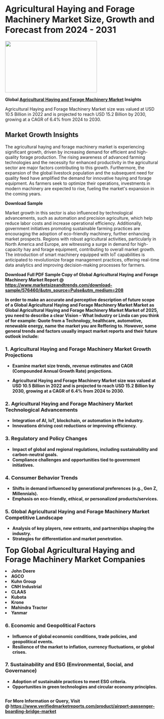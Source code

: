 <H1>Agricultural Haying and Forage Machinery Market Size, Growth and Forecast from 2024 - 2031</H1><img class="aligncenter size-medium wp-image-584254" src="https://thirdeyenews.in/wp-content/uploads/2024/09/Global-Market-Research-300x168.jpeg" alt="" width="300" height="168" /><p><strong>Global&nbsp;<a href="https://www.marketsizeandtrends.com/download-sample/576460/&amp;utm_source=Pulse&amp;utm_medium=208">Agricultural Haying and Forage Machinery Market</a> Insights</strong></p><p>Agricultural Haying and Forage Machinery Market size was valued at USD 10.5 Billion in 2022 and is projected to reach USD 15.2 Billion by 2030, growing at a CAGR of 6.4% from 2024 to 2030.</p><p><h2>Market Growth Insights</h2> <p>The agricultural haying and forage machinery market is experiencing significant growth, driven by increasing demand for efficient and high-quality forage production. The rising awareness of advanced farming technologies and the necessity for enhanced productivity in the agricultural sector are major factors contributing to this growth. Furthermore, the expansion of the global livestock population and the subsequent need for quality feed have amplified the demand for innovative haying and forage equipment. As farmers seek to optimize their operations, investments in modern machinery are expected to rise, fueling the market's expansion in the coming years.</p> <p><strong>Download Sample</strong></p> <p>Market growth in this sector is also influenced by technological advancements, such as automation and precision agriculture, which help reduce labor costs and increase operational efficiency. Additionally, government initiatives promoting sustainable farming practices are encouraging the adoption of eco-friendly machinery, further enhancing market prospects. Regions with robust agricultural activities, particularly in North America and Europe, are witnessing a surge in demand for high-capacity hay and forage equipment, contributing to overall market growth. The introduction of smart machinery equipped with IoT capabilities is anticipated to revolutionize forage management practices, offering real-time data analytics and improving decision-making processes for farmers.</p> <p><strong></p><p><span class=""><strong>Download Full PDF Sample Copy of Global Agricultural Haying and Forage Machinery Market Report</strong> @ <a href="https://www.marketsizeandtrends.com/download-sample/576460/&amp;utm_source=Pulse&amp;utm_medium=208" target="_blank">https://www.marketsizeandtrends.com/download-sample/576460/&amp;utm_source=Pulse&amp;utm_medium=208</a></span></p><p>In order to make an accurate and perceptive description of future scope of a Global&nbsp;Agricultural Haying and Forage Machinery Market Market as Global&nbsp;Agricultural Haying and Forage Machinery Market Market of 2025, you need to describe a clear Vision &ndash; What Industry or Linda can you think of for example: Quote from a Technology, healthcare, automotive, renewable energy, name the market you are Reffering to. However, some general trends and factors usually impact market reports and their future outlook include:</p><h3>1.&nbsp;<strong>Agricultural Haying and Forage Machinery Market Growth Projections</strong></h3><ul><li>Examine market size trends, revenue estimates and CAGR (Compounded Annual Growth Rate) projections.</li><li><p>Agricultural Haying and Forage Machinery Market size was valued at USD 10.5 Billion in 2022 and is projected to reach USD 15.2 Billion by 2030, growing at a CAGR of 6.4% from 2024 to 2030.</p></li></ul><h3>2.&nbsp;<strong>Agricultural Haying and Forage Machinery Market Technological Advancements</strong></h3><ul><li>Integration of AI, IoT, blockchain, or automation in the industry.</li><li>Innovations driving cost reductions or improving efficiency.</li></ul><h3>3.&nbsp;<strong>Regulatory and Policy Changes</strong></h3><ul><li>Impact of global and regional regulations, including sustainability and carbon-neutral goals.</li><li>Compliance challenges and opportunities tied to government initiatives.</li></ul><h3>4.&nbsp;<strong>Consumer Behavior Trends</strong></h3><ul><li>Shifts in demand influenced by generational preferences (e.g., Gen Z, Millennials).</li><li>Emphasis on eco-friendly, ethical, or personalized products/services.</li></ul><h3>5.&nbsp;<strong>Global Agricultural Haying and Forage Machinery Market Competitive Landscape</strong></h3><ul><li>Analysis of key players, new entrants, and partnerships shaping the industry.</li><li>Strategies for differentiation and market penetration.</li></ul><p data-pm-slice="1 1 []"><span style="color: inherit; font-family: inherit; font-size: 25px;">Top Global Agricultural Haying and Forage Machinery Market Companies</span></p><div class="" data-test-id=""><p><li>John Deere</li><li> AGCO</li><li> Kuhn Group</li><li> CNH Industrial</li><li> CLAAS</li><li> Kubota</li><li> Krone</li><li> Mahindra Tractor</li><li> Yanmar</li></p></div><h3>6.&nbsp;<strong>Economic and Geopolitical Factors</strong></h3><ul><li>Influence of global economic conditions, trade policies, and geopolitical events.</li><li>Resilience of the market to inflation, currency fluctuations, or global crises.</li></ul><h3>7.&nbsp;<strong>Sustainability and ESG (Environmental, Social, and Governance)</strong></h3><ul><li>Adoption of sustainable practices to meet ESG criteria.</li><li>Opportunities in green technologies and circular economy principles.</li></ul><h2><strong style="font-size: 14px;">For More Information or Query, Visit @&nbsp;</strong><a style="background-color: #ffffff; font-size: 14px;" href="https://www.marketsizeandtrends.com/report/agricultural-haying-and-forage-machinery-market/" target="_blank">https://www.verifiedmarketreports.com/product/airport-passenger-boarding-bridge-market</a></h2>
